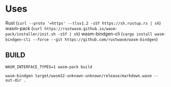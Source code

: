 # Uses

Rust (`curl --proto '=https' --tlsv1.2 -sSf https://sh.rustup.rs | sh`)
wasm-pack (`curl https://rustwasm.github.io/wasm-pack/installer/init.sh -sSf | sh`)
wasm-bindgen-cli (`cargo install wasm-bindgen-cli --force --git https://github.com/rustwasm/wasm-bindgen`)

## BUILD
`WASM_INTERFACE_TYPES=1 wasm-pack build`

`wasm-bindgen target/wasm32-unknown-unknown/release/markdown.wasm --out-dir .`